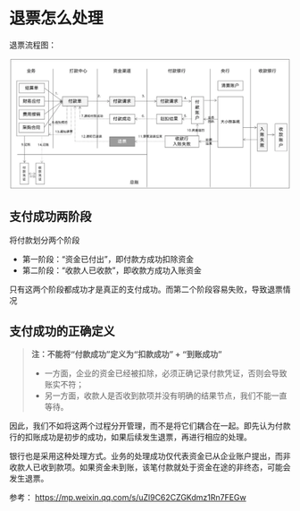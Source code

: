 # 退票怎么处理

退票流程图：

![退票全流程图.png](../../../../../../../../../docs/photo/退票全流程图.png)

## 支付成功两阶段

将付款划分两个阶段

- 第一阶段：“资金已付出”，即付款方成功扣除资金
- 第二阶段：“收款人已收款”，即收款方成功入账资金

只有这两个阶段都成功才是真正的支付成功。而第二个阶段容易失败，导致退票情况

## 支付成功的正确定义

> **注：不能将“付款成功”定义为“扣款成功” + “到账成功”**
> 
> - 一方面，企业的资金已经被扣除，必须正确记录付款凭证，否则会导致账实不符； 
> - 另一方面，收款人是否收到款项并没有明确的结果节点，我们不能一直等待。

因此，我们不如将这两个过程分开管理，而不是将它们耦合在一起。即先认为付款行的扣账成功是初步的成功，如果后续发生退票，再进行相应的处理。

银行也是采用这种处理方式。业务的处理成功仅代表资金已从企业账户提出，而非收款人已收到款项。如果资金未到账，该笔付款就处于资金在途的非终态，可能会发生退票。

参考：
https://mp.weixin.qq.com/s/uZl9C62CZGKdmz1Rn7FEGw